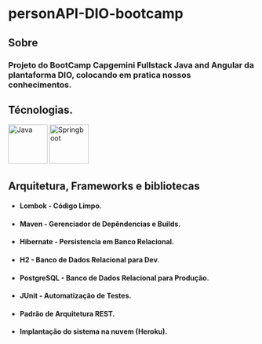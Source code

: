 
# personAPI-DIO-bootcamp

## Sobre
### Projeto do BootCamp Capgemini Fullstack Java and Angular da plantaforma DIO, colocando em pratica nossos conhecimentos.



## Técnologias.

<img src="https://cdn.icon-icons.com/icons2/2415/PNG/512/java_original_wordmark_logo_icon_146459.png" title="Java" style="width:80px;"/>

<img src="https://devkico.itexto.com.br/wp-content/uploads/2014/08/spring-boot-project-logo.png" title="Springboot" style="width:80px;"/>


## Arquitetura, Frameworks e bibliotecas
- #### Lombok - Código Limpo.
- #### Maven - Gerenciador de Depêndencias e Builds.
- #### Hibernate - Persistencia em Banco Relacional.
- #### H2 - Banco de Dados Relacional para Dev.
- #### PostgreSQL - Banco de Dados Relacional para Produção.
- #### JUnit - Automatização de Testes.
- #### Padrão de Arquitetura REST.
- #### Implantação do sistema na nuvem (Heroku).